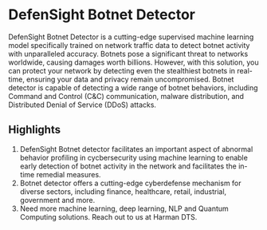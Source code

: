 # DefenSight Botnet Detector

DefenSight Botnet Detector is a cutting-edge supervised machine learning model specifically trained on network traffic data to detect botnet activity with unparalleled accuracy. Botnets pose a significant threat to networks worldwide, causing damages worth billions. However, with this solution, you can protect your network by detecting even the stealthiest botnets in real-time, ensuring your data and privacy remain uncompromised. Botnet detector is capable of detecting a wide range of botnet behaviors, including Command and Control (C&C) communication, malware distribution, and Distributed Denial of Service (DDoS) attacks.

## Highlights
1. DefenSight Botnet detector facilitates an important aspect of abnormal behavior profiling in cycbersecurity using machine learning to enable early detection of botnet activity in the network and facilitates the in-time remedial measures.
2. Botnet detector offers a cutting-edge cyberdefense mechanism for diverse sectors, including finance, healthcare, retail, industrial, government and more.
3. Need more machine learning, deep learning, NLP and Quantum Computing solutions. Reach out to us at Harman DTS.
